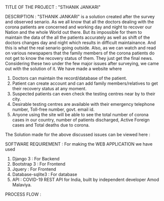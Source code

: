 TITLE OF THE PROJECT : "STHANIK JANKARI"

DESCRIPTION :
"STHANIK JANKARI" is a solution created after the survey and observed senario. As we all know that all the doctors dealing with the corona patients are concerned and working day and night to recover our Nation and the whole World out there. 
But its impossible for them to maintain the data of the all the patients accurately as well as shift of the doctors changes day and night which results in difficult maintainance. And this is what the real senario going outside. 
Also, as we can watch and read on various newspapers that the family members of the corona patients do not get to know the recovery status of them. They just get the final news. 
Considering these two under the few major issues after surveying, we came out with the solution of it.
We have made a website where 
1. Doctors can maintain the record/database of the patient.
2. Patient can create account and can add family members/relatives to get their recovery status at any moment.
3. Suspected patients can even check the testing centres near by to their city.
4. Desirable testing centres are available with their emergency telephone number, Toll-free number, govt. email id.
5. Anyone using the site will be able to see the total number of corona cases in our country, number of patients discharged, Active Foreign cases and Total deaths due to corona.
 
The Solution made for the above discussed issues can be viewed here : 



SOFTWARE REQUIREMENT :
For making the WEB APPLICATION we have used 
1. Django 3 : For Backend
2. Bootstrap 3 : For Frontend
3. Jquery : For Frontend
4. Database-sqlite3 : For database
5. API : COVID-19 REST API for India, built by independent developer Amod Malaviya.


PROCESS FLOW :
